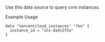 Use this data source to query cvm instances.

Example Usage

```hcl
data "tencentcloud_instances" "foo" {
  instance_id = "ins-da412f5a"
}
```